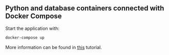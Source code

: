 ## Python and database containers connected with Docker Compose

Start the application with:
```bash
docker-compose up
```

More information can be found in [this](https://imrankhan17.github.io/pages/docker-python-sql.html) tutorial.
